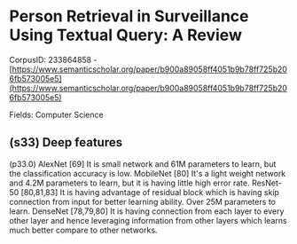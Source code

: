 # Person Retrieval in Surveillance Using Textual Query: A Review

CorpusID: 233864858 - [https://www.semanticscholar.org/paper/b900a89058ff4051b9b78ff725b206fb573005e5](https://www.semanticscholar.org/paper/b900a89058ff4051b9b78ff725b206fb573005e5)

Fields: Computer Science

## (s33) Deep features
(p33.0) AlexNet [69] It is small network and 61M parameters to learn, but the classification accuracy is low. MobileNet [80] It's a light weight network and 4.2M parameters to learn, but it is having little high error rate. ResNet-50 [80,81,83] It is having advantage of residual block which is having skip connection from input for better learning ability. Over 25M parameters to learn. DenseNet [78,79,80] It is having connection from each layer to every other layer and hence leveraging information from other layers which learns much better compare to other networks.

